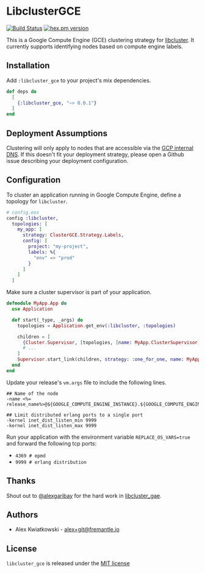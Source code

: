 # LibclusterGCE
[![Build Status](https://github.com/fremantle-industries/libcluster_gce/workflows/Test/badge.svg?branch=master)](https://github.com/fremantle-industries/libcluster_gce/actions?query=workflow%3ATest)
[![hex.pm version](https://img.shields.io/hexpm/v/libcluster_gce.svg?style=flat)](https://hex.pm/packages/libcluster_gce)

This is a Google Compute Engine (GCE) clustering strategy for [libcluster](https://hexdocs.pm/libcluster/readme.html). 
It currently supports identifying nodes based on compute engine labels.

## Installation

Add `:libcluster_gce` to your project's mix dependencies.

```elixir
def deps do
  [
    {:libcluster_gce, "~> 0.0.1"}
  ]
end
```

## Deployment Assumptions

Clustering will only apply to nodes that are accessible via the [GCP internal DNS](https://cloud.google.com/compute/docs/internal-dns).
If this doesn't fit your deployment strategy, please open a Github issue describing your deployment configuration.

## Configuration

To cluster an application running in Google Compute Engine, define a topology for `libcluster`.

```elixir
# config.exs
config :libcluster,
  topologies: [
    my_app: [
      strategy: ClusterGCE.Strategy.Labels,
      config: [
        project: "my-project",
        labels: %{
          "env" => "prod"
        }
      ]
    ]
  ]
```

Make sure a cluster supervisor is part of your application.

```elixir
defmodule MyApp.App do
  use Application

  def start(_type, _args) do
    topologies = Application.get_env(:libcluster, :topologies)

    children = [
      {Cluster.Supervisor, [topologies, [name: MyApp.ClusterSupervisor]]},
      # ...
    ]
    Supervisor.start_link(children, strategy: :one_for_one, name: MyApp.Supervisor)
  end
end
```

Update your release's `vm.args` file to include the following lines.

```
## Name of the node
-name <%= release_name%>@${GOOGLE_COMPUTE_ENGINE_INSTANCE}.${GOOGLE_COMPUTE_ENGINE_ZONE}.c.${GOOGLE_CLOUD_PROJECT}.internal

## Limit distributed erlang ports to a single port
-kernel inet_dist_listen_min 9999
-kernel inet_dist_listen_max 9999
```

Run your application with the environment variable `REPLACE_OS_VARS=true` and forward the following tcp ports:

- `4369 # epmd`
- `9999 # erlang distribution`

## Thanks

Shout out to [@alexgaribay](https://github.com/alexgaribay) for the hard work in [libcluster_gae](https://github.com/alexgaribay/libcluster_gae).

## Authors

* Alex Kwiatkowski - alex+git@fremantle.io

## License

`libcluster_gce` is released under the [MIT license](./LICENSE.md)
